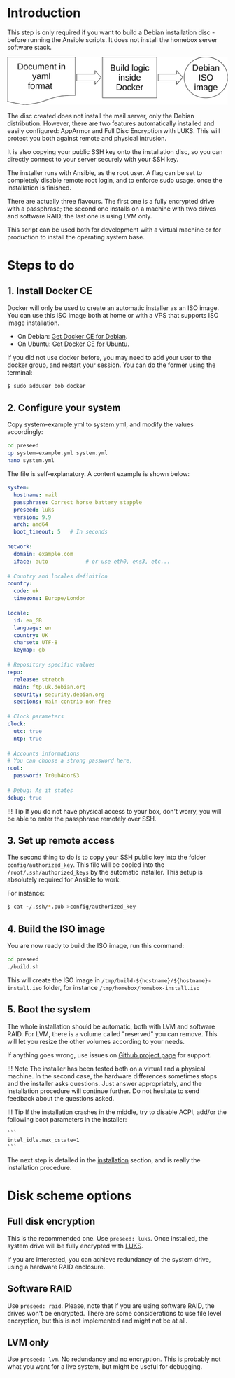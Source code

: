 # Introduction

This step is only required if you want to build a Debian installation disc - before running the Ansible scripts. It does
not install the homebox server software stack.

![Preseed build](img/preseed/process.svg)

The disc created does not install the mail server, only the Debian distribution. However, there are two features
automatically installed and easily configured: AppArmor and Full Disc Encryption with LUKS. This will protect you
both against remote and physical intrusion.

It is also copying your public SSH key onto the installation disc, so you can directly connect to your server
securely with your SSH key.

The installer runs with Ansible, as the root user. A flag can be set  to completely disable remote root login, and to
enforce sudo usage, once the installation is finished.

There are actually three flavours. The first one is a fully encrypted drive with a passphrase; the second one installs
on a machine with two drives and software RAID; the last one is using LVM only.

This script can be used both for development with a virtual machine or for production to install the operating system
base.

# Steps to do

## 1. Install Docker CE

Docker will only be used to create an automatic installer as an ISO image. You can use this ISO image both at home or
with a VPS that supports ISO image installation.

- On Debian: [Get Docker CE for Debian](https://docs.docker.com/install/linux/docker-ce/debian/).
- On Ubuntu: [Get Docker CE for Ubuntu](https://docs.docker.com/install/linux/docker-ce/ubuntu/).

If you did not use docker before, you may need to add your user to the docker group, and restart your session. You can
do the former using the terminal:

```sh
$ sudo adduser bob docker
```

## 2. Configure your system


Copy system-example.yml to system.yml, and modify the values accordingly:

```sh
cd preseed
cp system-example.yml system.yml
nano system.yml
```

The file is self-explanatory. A content example is shown below:

``` yaml
system:
  hostname: mail
  passphrase: Correct horse battery stapple
  preseed: luks
  version: 9.9
  arch: amd64
  boot_timeout: 5   # In seconds

network:
  domain: example.com
  iface: auto            # or use eth0, ens3, etc...

# Country and locales definition
country:
  code: uk
  timezone: Europe/London

locale:
  id: en_GB
  language: en
  country: UK
  charset: UTF-8
  keymap: gb

# Repository specific values
repo:
  release: stretch
  main: ftp.uk.debian.org
  security: security.debian.org
  sections: main contrib non-free

# Clock parameters
clock:
  utc: true
  ntp: true

# Accounts informations
# You can choose a strong password here,
root:
  password: Tr0ub4dor&3

# Debug: As it states
debug: true
```

!!! Tip
    If you do not have physical access to your box, don't worry, you will be able to enter the passphrase remotely over
    SSH.

## 3. Set up remote access

The second thing to do is to copy your SSH public key into the folder `config/authorized_key`. This file will be copied
into the `/root/.ssh/authorized_keys` by the automatic installer. This setup is absolutely required for Ansible to work.

For instance:

```sh
$ cat ~/.ssh/*.pub >config/authorized_key
```

[comment]: <> (TODO: Add this step in the installation process)

## 4. Build the ISO image

You are now ready to build the ISO image, run this command:

``` sh
cd preseed
./build.sh
```

This will create the ISO image in `/tmp/build-${hostname}/${hostname}-install.iso` folder, for instance
`/tmp/homebox/homebox-install.iso`

## 5. Boot the system

The whole installation should be automatic, both with LVM and software RAID. For LVM, there is a volume called "reserved"
you can remove. This will let you resize the other volumes according to your needs.

If anything goes wrong, use issues on [Github project page](https://github.com/progmaticltd/homebox) for support.

!!! Note
    The installer has been tested both on a virtual and a physical machine. In the second case, the hardware differences
    sometimes stops and the installer asks questions. Just answer appropriately, and the installation procedure will
    continue further. Do not hesitate to send feedback about the questions asked.

!!! Tip
    If the installation crashes in the middle, try to disable ACPI, add/or the following boot parameters in the
    installer:

    ```
    intel_idle.max_cstate=1
    ```

The next step is detailed in the [installation](installation.md) section, and is really the installation procedure.

# Disk scheme options

## Full disk encryption

This is the recommended one. Use `preseed: luks`. Once installed, the system drive will be fully encrypted with
[LUKS](https://en.wikipedia.org/wiki/Linux_Unified_Key_Setup).

If you are interested, you can achieve redundancy of the system drive, using a hardware RAID enclosure.

## Software RAID

Use `preseed: raid`. Please, note that if you are using software RAID, the drives won't be encrypted. There are some
considerations to use file level encryption, but this is not implemented and might not be at all.

## LVM only

Use `preseed: lvm`. No redundancy and no encryption. This is probably not what you want for a live system, but might be
useful for debugging.
